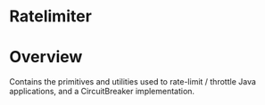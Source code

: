 # Ratelimiter

# Overview
Contains the primitives and utilities used to rate-limit / throttle Java applications, and a CircuitBreaker implementation.
